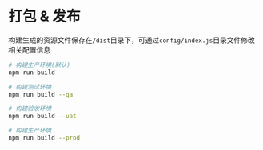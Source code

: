 # 打包 & 发布

构建生成的资源文件保存在```/dist```目录下，可通过```config/index.js```目录文件修改相关配置信息

```bash
# 构建生产环境(默认)
npm run build

# 构建测试环境
npm run build --qa

# 构建验收环境
npm run build --uat

# 构建生产环境
npm run build --prod
```